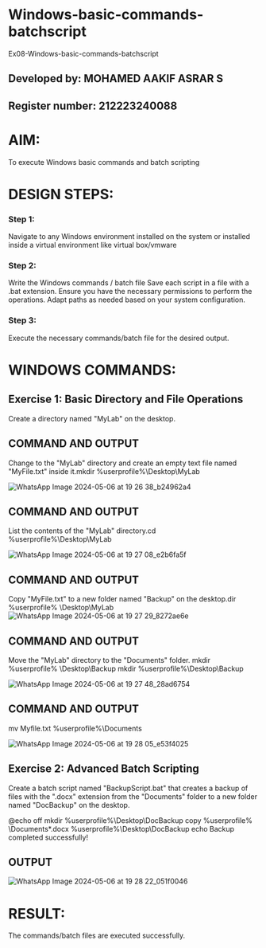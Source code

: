 # Windows-basic-commands-batchscript
Ex08-Windows-basic-commands-batchscript

## Developed by: MOHAMED AAKIF ASRAR S
## Register number: 212223240088
 
# AIM:
To execute Windows basic commands and batch scripting

# DESIGN STEPS:

### Step 1:

Navigate to any Windows environment installed on the system or installed inside a virtual environment like virtual box/vmware 

### Step 2:

Write the Windows commands / batch file
Save each script in a file with a .bat extension.
Ensure you have the necessary permissions to perform the operations.
Adapt paths as needed based on your system configuration.
### Step 3:

Execute the necessary commands/batch file for the desired output. 




# WINDOWS COMMANDS:
## Exercise 1: Basic Directory and File Operations
Create a directory named "MyLab" on the desktop.


## COMMAND AND OUTPUT

Change to the "MyLab" directory and create an empty text file named "MyFile.txt" inside it.mkdir %userprofile%\Desktop\MyLab

![WhatsApp Image 2024-05-06 at 19 26 38_b24962a4](https://github.com/MOHAMEDAAKIFASRAR/Windows-basic-commands-batchscript/assets/148514683/9099d2a2-6793-4932-9ea0-439038b3cf85)

## COMMAND AND OUTPUT

List the contents of the "MyLab" directory.cd %userprofile%\Desktop\MyLab

![WhatsApp Image 2024-05-06 at 19 27 08_e2b6fa5f](https://github.com/MOHAMEDAAKIFASRAR/Windows-basic-commands-batchscript/assets/148514683/cfdf682a-f752-4197-b9f5-b76e70608c81)

## COMMAND AND OUTPUT

Copy "MyFile.txt" to a new folder named "Backup" on the desktop.dir %userprofile%
 \Desktop\MyLab
![WhatsApp Image 2024-05-06 at 19 27 29_8272ae6e](https://github.com/MOHAMEDAAKIFASRAR/Windows-basic-commands-batchscript/assets/148514683/5c953a3d-bd8d-41cd-8003-1c96937c1ecf)

## COMMAND AND OUTPUT

Move the "MyLab" directory to the "Documents" folder. mkdir %userprofile%
 \Desktop\Backup mkdir %userprofile%\Desktop\Backup

![WhatsApp Image 2024-05-06 at 19 27 48_28ad6754](https://github.com/MOHAMEDAAKIFASRAR/Windows-basic-commands-batchscript/assets/148514683/2f37def6-c6c2-43f2-a513-c1773b3a801d)

## COMMAND AND OUTPUT
 mv Myfile.txt %userprofile%\Documents
 
![WhatsApp Image 2024-05-06 at 19 28 05_e53f4025](https://github.com/MOHAMEDAAKIFASRAR/Windows-basic-commands-batchscript/assets/148514683/824199bd-0fa2-4db9-b2b4-78d2d9dd7f69)

## Exercise 2: Advanced Batch Scripting
Create a batch script named "BackupScript.bat" that creates a backup of files with the ".docx" extension from the "Documents" folder to a new folder named "DocBackup" on the desktop.

@echo off mkdir %userprofile%\Desktop\DocBackup copy %userprofile%
 \Documents*.docx %userprofile%\Desktop\DocBackup echo Backup completed
 successfully!





## OUTPUT


![WhatsApp Image 2024-05-06 at 19 28 22_051f0046](https://github.com/MOHAMEDAAKIFASRAR/Windows-basic-commands-batchscript/assets/148514683/811d3f82-49dd-4e22-a738-88483f038f9e)



# RESULT:
The commands/batch files are executed successfully.

